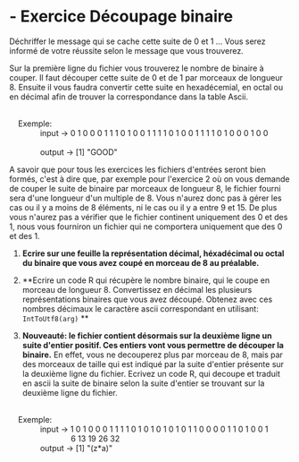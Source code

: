 # - Exercice Découpage binaire

  Déchriffer le message qui se cache cette suite de 0 et 1 ...
  Vous serez informé de votre réussite selon le message que vous trouverez.
  
  Sur la première ligne du fichier vous trouverez le nombre de binaire à couper.
  Il faut découper cette suite de 0 et de 1 par morceaux de longueur 8.
  Ensuite il vous faudra convertir cette suite en hexadécemial, en octal ou en décimal afin de trouver la correspondance dans la table Ascii.
  
  
  
  <br/> &nbsp;&nbsp;&nbsp; Exemple:
    <br/>&nbsp;&nbsp;&nbsp;&nbsp;&nbsp;&nbsp;&nbsp;&nbsp;&nbsp;&nbsp;&nbsp;&nbsp;&nbsp; input  -> 0 1 0 0 0 1 1 1 0 1 0 0 1 1 1 1 0 1 0 0 1 1 1 1 0 1 0 0 0 1 0 0
    <br/>&nbsp;&nbsp;&nbsp;&nbsp;&nbsp;&nbsp;&nbsp;&nbsp;&nbsp;&nbsp;&nbsp;&nbsp;&nbsp;&nbsp;&nbsp;&nbsp;&nbsp;&nbsp;&nbsp;&nbsp;&nbsp;&nbsp; &nbsp;&nbsp;&nbsp;&nbsp;
    <br/>&nbsp;&nbsp;&nbsp;&nbsp;&nbsp;&nbsp;&nbsp;&nbsp;&nbsp;&nbsp;&nbsp;&nbsp;&nbsp; output -> [1] "GOOD"
  
  A savoir que pour tous les exercices les fichiers d'entrées seront bien formés, c'est à dire que, par exemple pour l'exercice 2 où on vous demande de couper le suite de binaire par morceaux de longueur 8, le fichier fourni sera d'une longueur d'un multiple de 8. Vous n'aurez donc pas à gérer les cas ou il y a moins de 8 éléments, ni le cas ou il y a entre 9 et 15.
  De plus vous n'aurez pas a vérifier que le fichier continent uniquement des 0 et des 1, nous vous fourniron un fichier qui ne comportera uniquement que des 0 et des 1.
  
  1) **Ecrire sur une feuille la représentation décimal, héxadécimal ou octal du binaire que vous avez coupé en morceau de 8 au préalable.**
  
  2) **Ecrire un code R qui récupère le nombre binaire, qui le coupe en morceau de longueur 8.
     Convertissez en décimal les plusieurs représentations binaires que vous avez découpé.
     Obtenez avec ces nombres décimaux le caractère ascii correspondant en utilisant: ```IntToUtf8(arg)``` **
     
  3) **Nouveauté: le fichier contient désormais sur la deuxième ligne un suite d'entier positif. Ces entiers vont vous permettre de découper la binaire.**
     En effet, vous ne decouperez plus par morceau de 8, mais par des morceaux de taille qui est indiqué par la suite d'entier présente sur la deuxième ligne du fichier.
     Ecrivez un code R, qui decoupe et traduit en ascii la suite de binaire selon la suite d'entier se trouvant sur la deuxième ligne du fichier.
  
  <br/> &nbsp;&nbsp;&nbsp; Exemple:
    <br/>&nbsp;&nbsp;&nbsp;&nbsp;&nbsp;&nbsp;&nbsp;&nbsp;&nbsp;&nbsp;&nbsp;&nbsp;&nbsp; input  -> 1 0 1 0 0 0 1 1 1 1 0 1 0 1 0 1 0 1 0 1 1 0 0 0 0 1 1 0 1 0 0 1
    <br/>&nbsp;&nbsp;&nbsp;&nbsp;&nbsp;&nbsp;&nbsp;&nbsp;&nbsp;&nbsp;&nbsp;&nbsp;&nbsp;&nbsp;&nbsp;&nbsp;&nbsp;&nbsp;&nbsp;&nbsp;&nbsp;&nbsp; &nbsp;&nbsp;&nbsp;&nbsp; 6 13 19 26 32
    <br/>&nbsp;&nbsp;&nbsp;&nbsp;&nbsp;&nbsp;&nbsp;&nbsp;&nbsp;&nbsp;&nbsp;&nbsp;&nbsp; output -> [1] "(z*a)"

